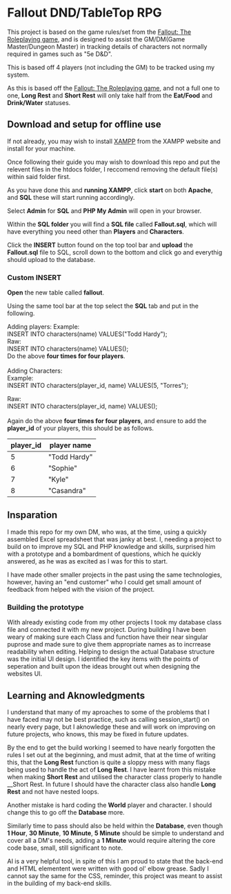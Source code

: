 # Fallout DND/TableTop RPG

This project is based on the game rules/set from the [Fallout: The Roleplaying game](https://marketplace.roll20.net/browse/bundle/16138/fallout-the-roleplaying-game), and is designed to assist the GM/DM(Game Master/Dungeon Master) in tracking details of characters not normally required in games such as "5e D&D".

This is based off 4 players (not including the GM) to be tracked using my system.

As this is based off the [Fallout: The Roleplaying game](https://marketplace.roll20.net/browse/bundle/16138/fallout-the-roleplaying-game), and not a full one to one, __Long Rest__ and __Short Rest__ will only take half from the __Eat/Food__ and __Drink/Water__ statuses.

## Download and setup for offline use

If not already, you may wish to install [XAMPP](https://www.apachefriends.org/) from the XAMPP website and install for your machine.

Once following their guide you may wish to download this repo and put the relevent files in the htdocs folder, I reccomend removing the default file(s) within said folder first.

As you have done this and __running XAMPP__, click __start__ on both __Apache__, and __SQL__ these will start running accordingly.

Select __Admin__ for __SQL__ and __PHP My Admin__ will open in your browser.

Within the __SQL folder__ you will find a __SQL file__ called __Fallout.sql__, which will have everything you need other than __Players__ and __Characters__.

Click the __INSERT__ button found on the top tool bar and __upload__ the __Fallout.sql__ file to SQL, scroll down to the bottom and click go and everythig should upload to the database.

### Custom __INSERT__

__Open__ the new table called __fallout__.

Using the same tool bar at the top select the __SQL__ tab and put in the following.<br/>

Adding players:
Example:<br/>
INSERT INTO characters(name) VALUES("Todd Hardy");
<br/>
Raw:<br/>
INSERT INTO characters(name) VALUES();
<br/>
Do the above __four times for four players__.
<br/>
<br/>
Adding Characters:<br/>
Example:<br/>
INSERT INTO characters(player_id, name) VALUES(5, "Torres");

Raw:<br/>
INSERT INTO characters(player_id, name) VALUES();<br/>
<br/>
Again do the above __four times for four players__, and ensure to add the __player_id__ of your players, this should be as follows.<br/>

|player_id|player name|
|---|---|
|5|"Todd Hardy"|
|6|"Sophie"|
|7|"Kyle"|
|8|"Casandra"|


## Insparation

I made this repo for my own DM, who was, at the time, using a quickly assembled Excel spreadsheet that was janky at best. I, needing a project to build on to improve my SQL and PHP knowledge and skills, surprised him with a prototype and a bombardment of questions, which he quickly answered, as he was as excited as I was for this to start.

I have made other smaller projects in the past using the same technologies, however, having an "end customer" who I could get small amount of feedback from helped with the vision of the project.

### Building the prototype

With already existing code from my other projects I took my database class file and connected it with my new project. 
During building I have been weary of making sure each Class and function have their near singular puprose and made sure to give them appropriate names as to incrrease readability when editing.
Helping to design the actual Database structure was the initial UI design. I identified the key items with the points of seperation and built upon the ideas brought out when designing the websites UI. 

## Learning and Aknowledgments

I understand that many of my aproaches to some of the problems that I have faced may not be best practice, such as calling session_start() on nearly every page, but I aknowledge these and will work on improving on future projects, who knows, this may be fixed in future updates.

By the end to get the build working I seemed to have nearly forgotten the rules I set out at the beginning, and must admit, that at the time of writing this, that the __Long Rest__ function is quite a sloppy mess with many flags being used to handle the act of __Long Rest__. I have learnt from this mistake when making __Short Rest__ and utilised the character class properly to handle __Short Rest. In future I should have the character class also handle __Long Rest__ and not have nested loops.

Another mistake is hard coding the __World__ player and character. I should change this to go off the __Database__ more.

Similarly time to pass should also be held within the __Database__, even though __1 Hour__, __30 Minute__, __10 Minute__, __5 Minute__ should be simple to understand and cover all a DM's needs, adding a __1 Minute__ would require altering the core code base, small, still significant to note. 

AI is a very helpful tool, in spite of this I am proud to state that the back-end and HTML elementent were written with good ol' elbow grease. Sadly I cannot say the same for the CSS, reminder, this project was meant to assist in the building of my back-end skills.






